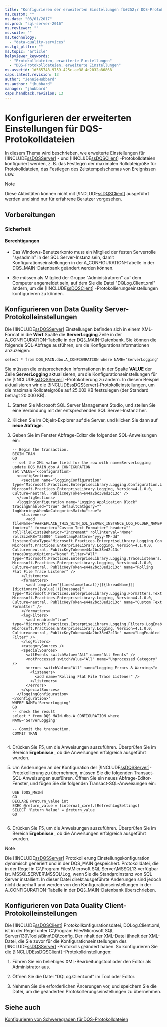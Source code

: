 ```yaml
---
title: "Konfigurieren der erweiterten Einstellungen f&#252;r DQS-Protokolldateien | Microsoft Docs"
ms.custom: ""
ms.date: "03/01/2017"
ms.prod: "sql-server-2016"
ms.reviewer: ""
ms.suite: ""
ms.technology: 
  - "data-quality-services"
ms.tgt_pltfrm: ""
ms.topic: "article"
helpviewer_keywords: 
  - "Protokolldateien, erweiterte Einstellungen"
  - "DQS-Protokolldateien, erweiterte Einstellungen"
ms.assetid: 1d565748-9759-425c-ae38-4d2032a86868
caps.latest.revision: 13
author: "JennieHubbard"
ms.author: "jhubbard"
manager: "jhubbard"
caps.handback.revision: 13
---
```

# Konfigurieren der erweiterten Einstellungen f&#252;r DQS-Protokolldateien
  In diesem Thema wird beschrieben, wie erweiterte Einstellungen für [!INCLUDE[ssDQSServer](../includes/ssdqsserver-md.md)] - und [!INCLUDE[ssDQSClient](../includes/ssdqsclient-md.md)] -Protokolldateien konfiguriert werden, z. B. das Festlegen der maximalen Rolldateigröße für Protokolldateien, das Festlegen des Zeitstempelschemas von Ereignissen usw.  
  
> [!NOTE]  
>  Diese Aktivitäten können nicht mit [!INCLUDE[ssDQSClient](../includes/ssdqsclient-md.md)] ausgeführt werden und sind nur für erfahrene Benutzer vorgesehen.  
  
##  <a name="BeforeYouBegin"></a> Vorbereitungen  
  
###  <a name="Security"></a> Sicherheit  
  
####  <a name="Permissions"></a> Berechtigungen  
  
-   Das Windows-Benutzerkonto muss ein Mitglied der festen Serverrolle "sysadmin" in der SQL Server-Instanz sein, damit Konfigurationseinstellungen in der A_CONFIGURATION-Tabelle in der DQS_MAIN-Datenbank geändert werden können.  
  
-   Sie müssen als Mitglied der Gruppe "Administratoren" auf dem Computer angemeldet sein, auf dem Sie die Datei "DQLog.Client.xml" ändern, um die [!INCLUDE[ssDQSClient](../includes/ssdqsclient-md.md)] -Protokollierungseinstellungen konfigurieren zu können.  
  
##  <a name="DQSServer"></a> Konfigurieren von Data Quality Server-Protokolleinstellungen  
 Die [!INCLUDE[ssDQSServer](../includes/ssdqsserver-md.md)] Einstellungen befinden sich in einem XML-Format in die **Wert** Spalte die **ServerLogging** Zeile in der A_CONFIGURATION-Tabelle in der DQS_MAIN-Datenbank. Sie können die folgende SQL-Abfrage ausführen, um die Konfigurationsinformationen anzuzeigen:  
  
```  
select * from DQS_MAIN.dbo.A_CONFIGURATION where NAME='ServerLogging'  
```  
  
 Sie müssen die entsprechenden Informationen in der Spalte **VALUE** der Zeile **ServerLogging** aktualisieren, um die Konfigurationseinstellungen für die [!INCLUDE[ssDQSServer](../includes/ssdqsserver-md.md)] -Protokollierung zu ändern. In diesem Beispiel aktualisieren wir die [!INCLUDE[ssDQSServer](../includes/ssdqsserver-md.md)]-Protokolleinstellungen, um die maximale Rolldateigröße auf 25.000 KB festzulegen (der Standard beträgt 20.000 KB).  
  
1.  Starten Sie Microsoft SQL Server Management Studio, und stellen Sie eine Verbindung mit der entsprechenden SQL Server-Instanz her.  
  
2.  Klicken Sie im Objekt-Explorer auf die Server, und klicken Sie dann auf **neue Abfrage**.  
  
3.  Geben Sie im Fenster Abfrage-Editor die folgenden SQL-Anweisungen ein:  
  
    ```  
    -- Begin the transaction.  
    BEGIN TRAN  
    GO  
    -- set the XML value field for the row with name=ServerLogging  
    update DQS_MAIN.dbo.A_CONFIGURATION   
    set VALUE='<configuration>  
      <configSections>  
        <section name="loggingConfiguration" type="Microsoft.Practices.EnterpriseLibrary.Logging.Configuration.LoggingSettings, Microsoft.Practices.EnterpriseLibrary.Logging, Version=4.1.0.0, Culture=neutral, PublicKeyToken=e44a2bc38ed2c13c" />  
      </configSections>  
      <loggingConfiguration name="Logging Application Block" tracingEnabled="true" defaultCategory="" logWarningsWhenNoCategoriesMatch="true">  
        <listeners>  
          <add fileName="###REPLACE_THIS_WITH_SQL_SERVER_INSTANCE_LOG_FOLDER_NAME###DQServerLog.###REPLACE_THIS_WITH_SQL_CATALOG_NAME###.log" footer="" formatter="Custom Text Formatter" header="" rollFileExistsBehavior="Increment" rollInterval="None" rollSizeKB="25000" timeStampPattern="yyyy-MM-dd" listenerDataType="Microsoft.Practices.EnterpriseLibrary.Logging.Configuration.RollingFlatFileTraceListenerData, Microsoft.Practices.EnterpriseLibrary.Logging, Version=4.1.0.0, Culture=neutral, PublicKeyToken=e44a2bc38ed2c13c" traceOutputOptions="None" filter="All" type="Microsoft.Practices.EnterpriseLibrary.Logging.TraceListeners.RollingFlatFileTraceListener, Microsoft.Practices.EnterpriseLibrary.Logging, Version=4.1.0.0, Culture=neutral, PublicKeyToken=e44a2bc38ed2c13c" name="Rolling Flat File Trace Listener" />  
        </listeners>  
        <formatters>  
          <add template="{timestamp(local)}|[{threadName}]|{dictionary({value}|)}{message}" type="Microsoft.Practices.EnterpriseLibrary.Logging.Formatters.TextFormatter, Microsoft.Practices.EnterpriseLibrary.Logging, Version=4.1.0.0, Culture=neutral, PublicKeyToken=e44a2bc38ed2c13c" name="Custom Text Formatter" />  
        </formatters>  
        <logFilters>  
          <add enabled="true" type="Microsoft.Practices.EnterpriseLibrary.Logging.Filters.LogEnabledFilter, Microsoft.Practices.EnterpriseLibrary.Logging, Version=4.1.0.0, Culture=neutral, PublicKeyToken=e44a2bc38ed2c13c" name="LogEnabled Filter" />  
        </logFilters>  
        <categorySources />  
        <specialSources>  
          <allEvents switchValue="All" name="All Events" />  
          <notProcessed switchValue="All" name="Unprocessed Category" />  
          <errors switchValue="All" name="Logging Errors & Warnings">  
            <listeners>  
              <add name="Rolling Flat File Trace Listener" />  
            </listeners>  
          </errors>  
        </specialSources>  
      </loggingConfiguration>  
    </configuration>'  
    WHERE NAME='ServerLogging'  
    GO  
    -- check the result  
    select * from DQS_MAIN.dbo.A_CONFIGURATION where NAME='ServerLogging'  
  
    -- Commit the transaction.  
    COMMIT TRAN  
  
    ```  
  
4.  Drücken Sie F5, um die Anweisungen auszuführen. Überprüfen Sie im Bereich **Ergebnisse** , ob die Anweisungen erfolgreich ausgeführt wurden.  
  
5.  Um Änderungen an der Konfiguration der [!INCLUDE[ssDQSServer](../includes/ssdqsserver-md.md)]-Protokollierung zu übernehmen, müssen Sie die folgenden Transact-SQL-Anweisungen ausführen. Öffnen Sie ein neues Abfrage-Editor-Fenster, und fügen Sie die folgenden Transact-SQL-Anweisungen ein:  
  
    ```  
    USE [DQS_MAIN]  
    GO  
    DECLARE @return_value int  
    EXEC @return_value = [internal_core].[RefreshLogSettings]  
    SELECT 'Return Value' = @return_value  
    GO  
  
    ```  
  
6.  Drücken Sie F5, um die Anweisungen auszuführen. Überprüfen Sie im Bereich **Ergebnisse** , ob die Anweisungen erfolgreich ausgeführt wurden.  
  
> [!NOTE]  
>  Die [!INCLUDE[ssDQSServer](../includes/ssdqsserver-md.md)] Protokollierung Einstellungskonfiguration dynamisch generiert und in der DQS_MAIN gespeichert. Protokolldatei, die in der Regel in C:\Program Files\Microsoft SQL Server\MSSQL13 verfügbar ist. MSSQLSERVER\MSSQL\Log, wenn Sie die Standardinstanz von SQL Server installiert. In dieser Datei direkt ausgeführte Änderungen sind jedoch nicht dauerhaft und werden von den Konfigurationseinstellungen in der A_CONFIGURATION-Tabelle in der DQS_MAIN-Datenbank überschrieben.  
  
##  <a name="DQSClient"></a> Konfigurieren von Data Quality Client-Protokolleinstellungen  
 Die [!INCLUDE[ssDQSClient](../includes/ssdqsclient-md.md)] Protokollkonfigurationsdatei, DQLog.Client.xml, ist in der Regel unter C:\Program Files\Microsoft SQL Server\130\Tools\Binn\DQ\config. Der Inhalt der XML-Datei ähnelt der XML-Datei, die Sie zuvor für die Konfigurationseinstellungen des [!INCLUDE[ssDQSServer](../includes/ssdqsserver-md.md)] -Protokolls geändert haben. So konfigurieren Sie die [!INCLUDE[ssDQSClient](../includes/ssdqsclient-md.md)] -Protokolleinstellungen:  
  
1.  Führen Sie ein beliebiges XML-Bearbeitungstool oder den Editor als Administrator aus.  
  
2.  Öffnen Sie die Datei "DQLog.Client.xml" im Tool oder Editor.  
  
3.  Nehmen Sie die erforderlichen Änderungen vor, und speichern Sie die Datei, um die geänderten Protokollierungseinstellungen zu übernehmen.  
  
## Siehe auch  
 [Konfigurieren von Schweregraden für DQS-Protokolldateien](../data-quality-services/configure-severity-levels-for-dqs-log-files.md)  
  
  